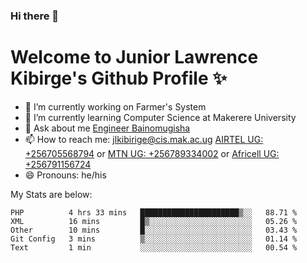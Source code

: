 ### Hi there 👋 
# Welcome to Junior Lawrence Kibirge's Github Profile ✨
 
<!--
**juniorkibirige/juniorkibirige** is a ✨ _special_ ✨ repository because its `README.md` (this file) appears on your GitHub profile.

Here are some ideas to get you started:

- 🔭 I’m currently working on ...
- 🌱 I’m currently learning ...
- 👯 I’m looking to collaborate on ...
- 🤔 I’m looking for help with ...
- 💬 Ask me about ...
- 📫 How to reach me: ...
- 😄 Pronouns: ...
- ⚡ Fun fact: ...
-->
- 🔭 I’m currently working on Farmer's System
- 🌱 I’m currently learning Computer Science at Makerere University
- 💬 Ask about me [Engineer Bainomugisha](mailto:baino@mak.ac.ug)
- 📫 How to reach me: [jlkibirige@cis.mak.ac.ug](mailto:jlkibirige@cis.mak.ac.ug) [AIRTEL UG: +256705568794](tel:+256705568794) or [MTN UG: +256789334002](tel:+256789334002) or [Africell UG: +256791156724](tel:+256791156724)
- 😄 Pronouns: he/his

My Stats are below:

<!--START_SECTION:waka-->
```text
PHP          4 hrs 33 mins   ██████████████████████▒░░   88.71 % 
XML          16 mins         █▒░░░░░░░░░░░░░░░░░░░░░░░   05.26 % 
Other        10 mins         █░░░░░░░░░░░░░░░░░░░░░░░░   03.43 % 
Git Config   3 mins          ▒░░░░░░░░░░░░░░░░░░░░░░░░   01.14 % 
Text         1 min           ░░░░░░░░░░░░░░░░░░░░░░░░░   00.54 % 
```
<!--END_SECTION:waka-->
